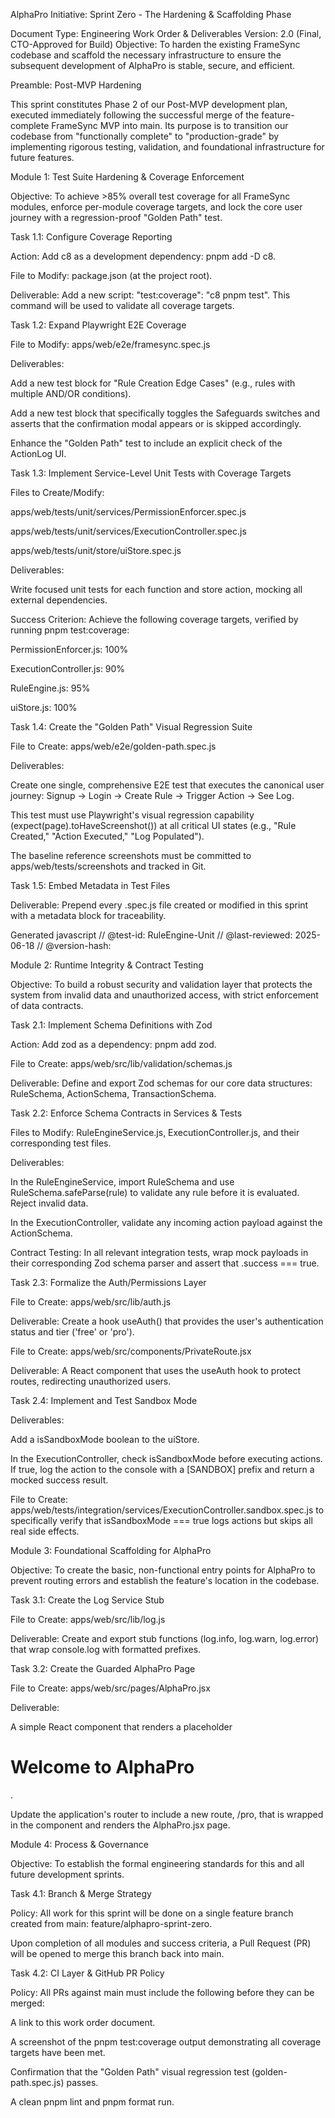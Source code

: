 AlphaPro Initiative: Sprint Zero - The Hardening & Scaffolding Phase

Document Type: Engineering Work Order & Deliverables
Version: 2.0 (Final, CTO-Approved for Build)
Objective: To harden the existing FrameSync codebase and scaffold the necessary infrastructure to ensure the subsequent development of AlphaPro is stable, secure, and efficient.

Preamble: Post-MVP Hardening

This sprint constitutes Phase 2 of our Post-MVP development plan, executed immediately following the successful merge of the feature-complete FrameSync MVP into main. Its purpose is to transition our codebase from "functionally complete" to "production-grade" by implementing rigorous testing, validation, and foundational infrastructure for future features.

Module 1: Test Suite Hardening & Coverage Enforcement

Objective: To achieve >85% overall test coverage for all FrameSync modules, enforce per-module coverage targets, and lock the core user journey with a regression-proof "Golden Path" test.

Task 1.1: Configure Coverage Reporting

Action: Add c8 as a development dependency: pnpm add -D c8.

File to Modify: package.json (at the project root).

Deliverable: Add a new script: "test:coverage": "c8 pnpm test". This command will be used to validate all coverage targets.

Task 1.2: Expand Playwright E2E Coverage

File to Modify: apps/web/e2e/framesync.spec.js

Deliverables:

Add a new test block for "Rule Creation Edge Cases" (e.g., rules with multiple AND/OR conditions).

Add a new test block that specifically toggles the Safeguards switches and asserts that the confirmation modal appears or is skipped accordingly.

Enhance the "Golden Path" test to include an explicit check of the ActionLog UI.

Task 1.3: Implement Service-Level Unit Tests with Coverage Targets

Files to Create/Modify:

apps/web/tests/unit/services/PermissionEnforcer.spec.js

apps/web/tests/unit/services/ExecutionController.spec.js

apps/web/tests/unit/store/uiStore.spec.js

Deliverables:

Write focused unit tests for each function and store action, mocking all external dependencies.

Success Criterion: Achieve the following coverage targets, verified by running pnpm test:coverage:

PermissionEnforcer.js: 100%

ExecutionController.js: 90%

RuleEngine.js: 95%

uiStore.js: 100%

Task 1.4: Create the "Golden Path" Visual Regression Suite

File to Create: apps/web/e2e/golden-path.spec.js

Deliverables:

Create one single, comprehensive E2E test that executes the canonical user journey: Signup -> Login -> Create Rule -> Trigger Action -> See Log.

This test must use Playwright's visual regression capability (expect(page).toHaveScreenshot()) at all critical UI states (e.g., "Rule Created," "Action Executed," "Log Populated").

The baseline reference screenshots must be committed to apps/web/tests/screenshots and tracked in Git.

Task 1.5: Embed Metadata in Test Files

Deliverable: Prepend every .spec.js file created or modified in this sprint with a metadata block for traceability.

Generated javascript
// @test-id: RuleEngine-Unit
// @last-reviewed: 2025-06-18
// @version-hash: <git rev-parse HEAD>

Module 2: Runtime Integrity & Contract Testing

Objective: To build a robust security and validation layer that protects the system from invalid data and unauthorized access, with strict enforcement of data contracts.

Task 2.1: Implement Schema Definitions with Zod

Action: Add zod as a dependency: pnpm add zod.

File to Create: apps/web/src/lib/validation/schemas.js

Deliverable: Define and export Zod schemas for our core data structures: RuleSchema, ActionSchema, TransactionSchema.

Task 2.2: Enforce Schema Contracts in Services & Tests

Files to Modify: RuleEngineService.js, ExecutionController.js, and their corresponding test files.

Deliverables:

In the RuleEngineService, import RuleSchema and use RuleSchema.safeParse(rule) to validate any rule before it is evaluated. Reject invalid data.

In the ExecutionController, validate any incoming action payload against the ActionSchema.

Contract Testing: In all relevant integration tests, wrap mock payloads in their corresponding Zod schema parser and assert that .success === true.

Task 2.3: Formalize the Auth/Permissions Layer

File to Create: apps/web/src/lib/auth.js

Deliverable: Create a hook useAuth() that provides the user's authentication status and tier ('free' or 'pro').

File to Create: apps/web/src/components/PrivateRoute.jsx

Deliverable: A React component that uses the useAuth hook to protect routes, redirecting unauthorized users.

Task 2.4: Implement and Test Sandbox Mode

Deliverables:

Add a isSandboxMode boolean to the uiStore.

In the ExecutionController, check isSandboxMode before executing actions. If true, log the action to the console with a [SANDBOX] prefix and return a mocked success result.

File to Create: apps/web/tests/integration/services/ExecutionController.sandbox.spec.js to specifically verify that isSandboxMode === true logs actions but skips all real side effects.

Module 3: Foundational Scaffolding for AlphaPro

Objective: To create the basic, non-functional entry points for AlphaPro to prevent routing errors and establish the feature's location in the codebase.

Task 3.1: Create the Log Service Stub

File to Create: apps/web/src/lib/log.js

Deliverable: Create and export stub functions (log.info, log.warn, log.error) that wrap console.log with formatted prefixes.

Task 3.2: Create the Guarded AlphaPro Page

File to Create: apps/web/src/pages/AlphaPro.jsx

Deliverable:

A simple React component that renders a placeholder <h1>Welcome to AlphaPro</h1>.

Update the application's router to include a new route, /pro, that is wrapped in the <PrivateRoute /> component and renders the AlphaPro.jsx page.

Module 4: Process & Governance

Objective: To establish the formal engineering standards for this and all future development sprints.

Task 4.1: Branch & Merge Strategy

Policy: All work for this sprint will be done on a single feature branch created from main: feature/alphapro-sprint-zero.

Upon completion of all modules and success criteria, a Pull Request (PR) will be opened to merge this branch back into main.

Task 4.2: CI Layer & GitHub PR Policy

Policy: All PRs against main must include the following before they can be merged:

A link to this work order document.

A screenshot of the pnpm test:coverage output demonstrating all coverage targets have been met.

Confirmation that the "Golden Path" visual regression test (golden-path.spec.js) passes.

A clean pnpm lint and pnpm format run.
